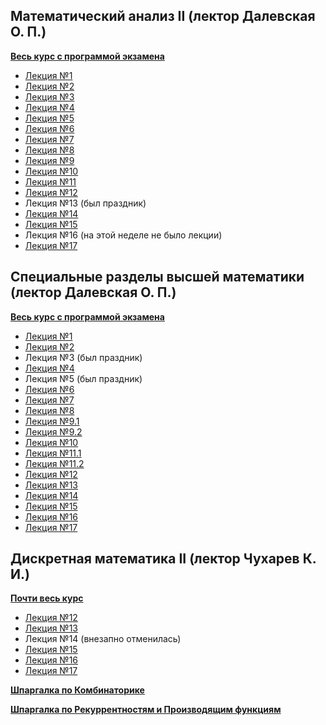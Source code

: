 ## Математический анализ II (лектор Далевская О. П.)

[**Весь курс с программой экзамена**](https://pelmesh619.github.io/itmo_conspects/conspects/calculus/calculus_superconspect.pdf)

* [Лекция №1](https://pelmesh619.github.io/itmo_conspects/conspects/calculus/calculus_2024_02_07.pdf)
* [Лекция №2](https://pelmesh619.github.io/itmo_conspects/conspects/calculus/calculus_2024_02_14.pdf) 
* [Лекция №3](https://pelmesh619.github.io/itmo_conspects/conspects/calculus/calculus_2024_02_21.pdf)
* [Лекция №4](https://pelmesh619.github.io/itmo_conspects/conspects/calculus/calculus_2024_02_28.pdf)
* [Лекция №5](https://pelmesh619.github.io/itmo_conspects/conspects/calculus/calculus_2024_03_06.pdf)
* [Лекция №6](https://pelmesh619.github.io/itmo_conspects/conspects/calculus/calculus_2024_03_13.pdf)
* [Лекция №7](https://pelmesh619.github.io/itmo_conspects/conspects/calculus/calculus_2024_03_20.pdf)
* [Лекция №8](https://pelmesh619.github.io/itmo_conspects/conspects/calculus/calculus_2024_03_27.pdf)
* [Лекция №9](https://pelmesh619.github.io/itmo_conspects/conspects/calculus/calculus_2024_04_03.pdf)
* [Лекция №10](https://pelmesh619.github.io/itmo_conspects/conspects/calculus/calculus_2024_04_10.pdf)
* [Лекция №11](https://pelmesh619.github.io/itmo_conspects/conspects/calculus/calculus_2024_04_17.pdf)
* [Лекция №12](https://pelmesh619.github.io/itmo_conspects/conspects/calculus/calculus_2024_04_24.pdf)
* Лекция №13 (был праздник)
* [Лекция №14](https://pelmesh619.github.io/itmo_conspects/conspects/calculus/calculus_2024_05_08.pdf)
* [Лекция №15](https://pelmesh619.github.io/itmo_conspects/conspects/calculus/calculus_2024_05_15.pdf)
* Лекция №16 (на этой неделе не было лекции)
* [Лекция №17](https://pelmesh619.github.io/itmo_conspects/conspects/calculus/calculus_2024_05_29.pdf)

## Специальные разделы высшей математики (лектор Далевская О. П.)

[**Весь курс с программой экзамена**](https://pelmesh619.github.io/itmo_conspects/conspects/specsec/specsec_superconspect.pdf)

* [Лекция №1](https://pelmesh619.github.io/itmo_conspects/conspects/specsec/specsec_2024_02_09.pdf)
* [Лекция №2](https://pelmesh619.github.io/itmo_conspects/conspects/specsec/specsec_2024_02_16.pdf)
* Лекция №3 (был праздник)
* [Лекция №4](https://pelmesh619.github.io/itmo_conspects/conspects/specsec/specsec_2024_03_01.pdf)
* Лекция №5 (был праздник)
* [Лекция №6](https://pelmesh619.github.io/itmo_conspects/conspects/specsec/specsec_2024_03_15.pdf)
* [Лекция №7](https://pelmesh619.github.io/itmo_conspects/conspects/specsec/specsec_2024_03_22.pdf)
* [Лекция №8](https://pelmesh619.github.io/itmo_conspects/conspects/specsec/specsec_2024_03_29.pdf)
* [Лекция №9.1](https://pelmesh619.github.io/itmo_conspects/conspects/specsec/specsec_2024_04_03.pdf)
* [Лекция №9.2](https://pelmesh619.github.io/itmo_conspects/conspects/specsec/specsec_2024_04_05.pdf)
* [Лекция №10](https://pelmesh619.github.io/itmo_conspects/conspects/specsec/specsec_2024_04_12.pdf)
* [Лекция №11.1](https://pelmesh619.github.io/itmo_conspects/conspects/specsec/specsec_2024_04_17.pdf)
* [Лекция №11.2](https://pelmesh619.github.io/itmo_conspects/conspects/specsec/specsec_2024_04_19.pdf)
* [Лекция №12](https://pelmesh619.github.io/itmo_conspects/conspects/specsec/specsec_2024_04_26.pdf)
* [Лекция №13](https://pelmesh619.github.io/itmo_conspects/conspects/specsec/specsec_2024_05_03.pdf)
* [Лекция №14](https://pelmesh619.github.io/itmo_conspects/conspects/specsec/specsec_2024_05_10.pdf)
* [Лекция №15](https://pelmesh619.github.io/itmo_conspects/conspects/specsec/specsec_2024_05_17.pdf)
* [Лекция №16](https://pelmesh619.github.io/itmo_conspects/conspects/specsec/specsec_2024_05_22.pdf)
* [Лекция №17](https://pelmesh619.github.io/itmo_conspects/conspects/specsec/specsec_2024_05_29.pdf)


## Дискретная математика II (лектор Чухарев К. И.)

[**Почти весь курс**](https://pelmesh619.github.io/itmo_conspects/conspects/dismath/dismath_superconspect.pdf)

* [Лекция №12](https://pelmesh619.github.io/itmo_conspects/conspects/dismath/dismath_2024_04_23.pdf)
* [Лекция №13](https://pelmesh619.github.io/itmo_conspects/conspects/dismath/dismath_2024_04_30.pdf)
* Лекция №14 (внезапно отменилась)
* [Лекция №15](https://pelmesh619.github.io/itmo_conspects/conspects/dismath/dismath_2024_05_14.pdf)
* [Лекция №16](https://pelmesh619.github.io/itmo_conspects/conspects/dismath/dismath_2024_05_21.pdf)
* [Лекция №17](https://pelmesh619.github.io/itmo_conspects/conspects/dismath/dismath_2024_05_28.pdf)

[**Шпаргалка по Комбинаторике**](https://pelmesh619.github.io/itmo_conspects/conspects/dismath/dismath_cheatsheet_combinatorics.pdf)

[**Шпаргалка по Рекуррентностям и Производящим функциям**](https://pelmesh619.github.io/itmo_conspects/conspects/dismath/dismath_cheatsheet_recurrences.pdf)